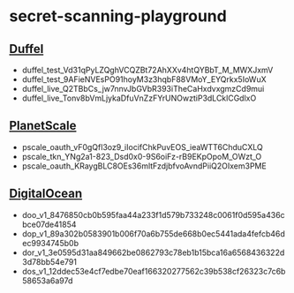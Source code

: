 # secret-scanning-playground

## [Duffel](https://duffel.com/)

- duffel_test_Vd31qPyLZQghVCQZBt72AhXXv4htQYBbT_M_MWXJxmV
- duffel_test_9AFieNVEsPO91hoyM3z3hqbF88VMoY_EYQrkx5IoWuX
- duffel_live_Q2TBbCs_jw7nnvJbGVbR393iTheCaHxdvxgmzCd9mui
- duffel_live_Tonv8bVmLjykaDfuVnZzFYrUNOwztiP3dLCklCGdlxO

## [PlanetScale](https://docs.planetscale.com/)

- pscale_oauth_vF0gQfl3oz9_iIocifChkPuvEOS_ieaWTT6ChduCXLQ
- pscale_tkn_YNg2a1-823_Dsd0x0-9S6oiFz-rB9EKpOpoM_OWzt_O
- pscale_oauth_KRaygBLC8OEs36mltFzdjbfvoAvndPiiQ2OIxem3PME

## [DigitalOcean](https://www.digitalocean.com/)

- doo_v1_8476850cb0b595faa44a233f1d579b733248c0061f0d595a436cbce07de41854
- dop_v1_89a302b0583901b006f70a6b755de668b0ec5441ada4fefcb46dec9934745b0b
- dor_v1_3e0595d31aa849662be0862793c78eb1b15bca16a6568436322d3d78bb54e791
- dos_v1_12ddec53e4cf7edbe70eaf166320277562c39b538cf26323c7c6b58653a6a97d

